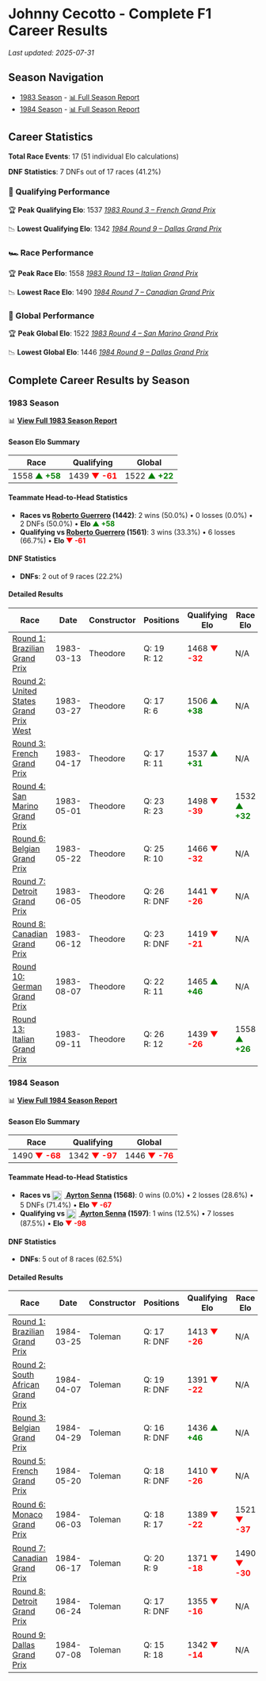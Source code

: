 # Johnny Cecotto - Complete F1 Career Results

*Last updated: 2025-07-31*

## Season Navigation

- [1983 Season](#1983-season) - [📊 Full Season Report](../seasons/1983-season-report)
- [1984 Season](#1984-season) - [📊 Full Season Report](../seasons/1984-season-report)

## Career Statistics

**Total Race Events**: 17 (51 individual Elo calculations)

**DNF Statistics**: 7 DNFs out of 17 races (41.2%)

### 🏁 Qualifying Performance

🏆 **Peak Qualifying Elo**: 1537
   *[1983 Round 3 – French Grand Prix](../seasons/1983-season-report#round-3-french-grand-prix)*

📉 **Lowest Qualifying Elo**: 1342
   *[1984 Round 9 – Dallas Grand Prix](../seasons/1984-season-report#round-9-dallas-grand-prix)*

### 🏎️ Race Performance

🏆 **Peak Race Elo**: 1558
   *[1983 Round 13 – Italian Grand Prix](../seasons/1983-season-report#round-13-italian-grand-prix)*

📉 **Lowest Race Elo**: 1490
   *[1984 Round 7 – Canadian Grand Prix](../seasons/1984-season-report#round-7-canadian-grand-prix)*

### 🌟 Global Performance

🏆 **Peak Global Elo**: 1522
   *[1983 Round 4 – San Marino Grand Prix](../seasons/1983-season-report#round-4-san-marino-grand-prix)*

📉 **Lowest Global Elo**: 1446
   *[1984 Round 9 – Dallas Grand Prix](../seasons/1984-season-report#round-9-dallas-grand-prix)*


## Complete Career Results by Season

### 1983 Season

📊 **[View Full 1983 Season Report](../seasons/1983-season-report)**

#### Season Elo Summary

| Race | Qualifying | Global |
|------|------------|--------|
| 1558 **<span style="color: green;">▲ +58</span>** | 1439 **<span style="color: red;">▼ -61</span>** | 1522 **<span style="color: green;">▲ +22</span>** |

#### Teammate Head-to-Head Statistics

- **Races vs [Roberto Guerrero](roberto-guerrero) (1442)**: 2 wins (50.0%) • 0 losses (0.0%) • 2 DNFs (50.0%) • **Elo **<span style="color: green;">▲ +58</span>****
- **Qualifying vs [Roberto Guerrero](roberto-guerrero) (1561)**: 3 wins (33.3%) • 6 losses (66.7%) • **Elo **<span style="color: red;">▼ -61</span>****


#### DNF Statistics

- **DNFs**: 2 out of 9 races (22.2%)

#### Detailed Results

| Race | Date | Constructor | Positions | Qualifying Elo | Race Elo | Global Elo | Teammate |
|------|------|-------------|-----------|----------------|----------|------------|----------|
| [Round 1: Brazilian Grand Prix](../seasons/1983-season-report#round-1-brazilian-grand-prix) | 1983-03-13 | Theodore | Q: 19<br/>R: 12 | 1468 **<span style="color: red;">▼ -32</span>** | N/A | 1490 **<span style="color: red;">▼ -10</span>** | [Roberto Guerrero](roberto-guerrero)<br/>Q: 14<br/>R: DNF |
| [Round 2: United States Grand Prix West](../seasons/1983-season-report#round-2-united-states-grand-prix-west) | 1983-03-27 | Theodore | Q: 17<br/>R: 6 | 1506 **<span style="color: green;">▲ +38</span>** | N/A | 1502 **<span style="color: green;">▲ +11</span>** | [Roberto Guerrero](roberto-guerrero)<br/>Q: 18<br/>R: DNF |
| [Round 3: French Grand Prix](../seasons/1983-season-report#round-3-french-grand-prix) | 1983-04-17 | Theodore | Q: 17<br/>R: 11 | 1537 **<span style="color: green;">▲ +31</span>** | N/A | 1511 **<span style="color: green;">▲ +9</span>** | [Roberto Guerrero](roberto-guerrero)<br/>Q: 22<br/>R: DNF |
| [Round 4: San Marino Grand Prix](../seasons/1983-season-report#round-4-san-marino-grand-prix) | 1983-05-01 | Theodore | Q: 23<br/>R: 23 | 1498 **<span style="color: red;">▼ -39</span>** | 1532 **<span style="color: green;">▲ +32</span>** | 1522 **<span style="color: green;">▲ +11</span>** | [Roberto Guerrero](roberto-guerrero)<br/>Q: 21<br/>R: 25 |
| [Round 6: Belgian Grand Prix](../seasons/1983-season-report#round-6-belgian-grand-prix) | 1983-05-22 | Theodore | Q: 25<br/>R: 10 | 1466 **<span style="color: red;">▼ -32</span>** | N/A | 1512 **<span style="color: red;">▼ -10</span>** | [Roberto Guerrero](roberto-guerrero)<br/>Q: 14<br/>R: DNF |
| [Round 7: Detroit Grand Prix](../seasons/1983-season-report#round-7-detroit-grand-prix) | 1983-06-05 | Theodore | Q: 26<br/>R: DNF | 1441 **<span style="color: red;">▼ -26</span>** | N/A | 1504 **<span style="color: red;">▼ -8</span>** | [Roberto Guerrero](roberto-guerrero)<br/>Q: 11<br/>R: DNF |
| [Round 8: Canadian Grand Prix](../seasons/1983-season-report#round-8-canadian-grand-prix) | 1983-06-12 | Theodore | Q: 23<br/>R: DNF | 1419 **<span style="color: red;">▼ -21</span>** | N/A | 1498 **<span style="color: red;">▼ -6</span>** | [Roberto Guerrero](roberto-guerrero)<br/>Q: 21<br/>R: DNF |
| [Round 10: German Grand Prix](../seasons/1983-season-report#round-10-german-grand-prix) | 1983-08-07 | Theodore | Q: 22<br/>R: 11 | 1465 **<span style="color: green;">▲ +46</span>** | N/A | 1512 **<span style="color: green;">▲ +14</span>** | [Roberto Guerrero](roberto-guerrero)<br/>Q: 24<br/>R: DNF |
| [Round 13: Italian Grand Prix](../seasons/1983-season-report#round-13-italian-grand-prix) | 1983-09-11 | Theodore | Q: 26<br/>R: 12 | 1439 **<span style="color: red;">▼ -26</span>** | 1558 **<span style="color: green;">▲ +26</span>** | 1522 **<span style="color: green;">▲ +10</span>** | [Roberto Guerrero](roberto-guerrero)<br/>Q: 21<br/>R: 13 |

### 1984 Season

📊 **[View Full 1984 Season Report](../seasons/1984-season-report)**

#### Season Elo Summary

| Race | Qualifying | Global |
|------|------------|--------|
| 1490 **<span style="color: red;">▼ -68</span>** | 1342 **<span style="color: red;">▼ -97</span>** | 1446 **<span style="color: red;">▼ -76</span>** |

#### Teammate Head-to-Head Statistics

- **Races vs [<img src="https://upload.wikimedia.org/wikipedia/commons/0/05/Flag_of_Brazil.svg" alt="Brazil" width="20" height="auto" style="vertical-align: middle; margin-right: 5px;" onerror="this.outerHTML='🇧🇷'; this.style.marginRight='5px';"/> Ayrton Senna](ayrton-senna) (1568)**: 0 wins (0.0%) • 2 losses (28.6%) • 5 DNFs (71.4%) • **Elo **<span style="color: red;">▼ -67</span>****
- **Qualifying vs [<img src="https://upload.wikimedia.org/wikipedia/commons/0/05/Flag_of_Brazil.svg" alt="Brazil" width="20" height="auto" style="vertical-align: middle; margin-right: 5px;" onerror="this.outerHTML='🇧🇷'; this.style.marginRight='5px';"/> Ayrton Senna](ayrton-senna) (1597)**: 1 wins (12.5%) • 7 losses (87.5%) • **Elo **<span style="color: red;">▼ -98</span>****


#### DNF Statistics

- **DNFs**: 5 out of 8 races (62.5%)

#### Detailed Results

| Race | Date | Constructor | Positions | Qualifying Elo | Race Elo | Global Elo | Teammate |
|------|------|-------------|-----------|----------------|----------|------------|----------|
| [Round 1: Brazilian Grand Prix](../seasons/1984-season-report#round-1-brazilian-grand-prix) | 1984-03-25 | Toleman | Q: 17<br/>R: DNF | 1413 **<span style="color: red;">▼ -26</span>** | N/A | 1514 **<span style="color: red;">▼ -8</span>** | [<img src="https://upload.wikimedia.org/wikipedia/commons/0/05/Flag_of_Brazil.svg" alt="Brazil" width="20" height="auto" style="vertical-align: middle; margin-right: 5px;" onerror="this.outerHTML='🇧🇷'; this.style.marginRight='5px';"/> Ayrton Senna](ayrton-senna)<br/>Q: 16<br/>R: DNF |
| [Round 2: South African Grand Prix](../seasons/1984-season-report#round-2-south-african-grand-prix) | 1984-04-07 | Toleman | Q: 19<br/>R: DNF | 1391 **<span style="color: red;">▼ -22</span>** | N/A | 1508 **<span style="color: red;">▼ -7</span>** | [<img src="https://upload.wikimedia.org/wikipedia/commons/0/05/Flag_of_Brazil.svg" alt="Brazil" width="20" height="auto" style="vertical-align: middle; margin-right: 5px;" onerror="this.outerHTML='🇧🇷'; this.style.marginRight='5px';"/> Ayrton Senna](ayrton-senna)<br/>Q: 13<br/>R: 6 |
| [Round 3: Belgian Grand Prix](../seasons/1984-season-report#round-3-belgian-grand-prix) | 1984-04-29 | Toleman | Q: 16<br/>R: DNF | 1436 **<span style="color: green;">▲ +46</span>** | N/A | 1521 **<span style="color: green;">▲ +14</span>** | [<img src="https://upload.wikimedia.org/wikipedia/commons/0/05/Flag_of_Brazil.svg" alt="Brazil" width="20" height="auto" style="vertical-align: middle; margin-right: 5px;" onerror="this.outerHTML='🇧🇷'; this.style.marginRight='5px';"/> Ayrton Senna](ayrton-senna)<br/>Q: 19<br/>R: 6 |
| [Round 5: French Grand Prix](../seasons/1984-season-report#round-5-french-grand-prix) | 1984-05-20 | Toleman | Q: 18<br/>R: DNF | 1410 **<span style="color: red;">▼ -26</span>** | N/A | 1514 **<span style="color: red;">▼ -8</span>** | [<img src="https://upload.wikimedia.org/wikipedia/commons/0/05/Flag_of_Brazil.svg" alt="Brazil" width="20" height="auto" style="vertical-align: middle; margin-right: 5px;" onerror="this.outerHTML='🇧🇷'; this.style.marginRight='5px';"/> Ayrton Senna](ayrton-senna)<br/>Q: 13<br/>R: DNF |
| [Round 6: Monaco Grand Prix](../seasons/1984-season-report#round-6-monaco-grand-prix) | 1984-06-03 | Toleman | Q: 18<br/>R: 17 | 1389 **<span style="color: red;">▼ -22</span>** | 1521 **<span style="color: red;">▼ -37</span>** | 1481 **<span style="color: red;">▼ -32</span>** | [<img src="https://upload.wikimedia.org/wikipedia/commons/0/05/Flag_of_Brazil.svg" alt="Brazil" width="20" height="auto" style="vertical-align: middle; margin-right: 5px;" onerror="this.outerHTML='🇧🇷'; this.style.marginRight='5px';"/> Ayrton Senna](ayrton-senna)<br/>Q: 13<br/>R: 2 |
| [Round 7: Canadian Grand Prix](../seasons/1984-season-report#round-7-canadian-grand-prix) | 1984-06-17 | Toleman | Q: 20<br/>R: 9 | 1371 **<span style="color: red;">▼ -18</span>** | 1490 **<span style="color: red;">▼ -30</span>** | 1455 **<span style="color: red;">▼ -26</span>** | [<img src="https://upload.wikimedia.org/wikipedia/commons/0/05/Flag_of_Brazil.svg" alt="Brazil" width="20" height="auto" style="vertical-align: middle; margin-right: 5px;" onerror="this.outerHTML='🇧🇷'; this.style.marginRight='5px';"/> Ayrton Senna](ayrton-senna)<br/>Q: 9<br/>R: 7 |
| [Round 8: Detroit Grand Prix](../seasons/1984-season-report#round-8-detroit-grand-prix) | 1984-06-24 | Toleman | Q: 17<br/>R: DNF | 1355 **<span style="color: red;">▼ -16</span>** | N/A | 1450 **<span style="color: red;">▼ -5</span>** | [<img src="https://upload.wikimedia.org/wikipedia/commons/0/05/Flag_of_Brazil.svg" alt="Brazil" width="20" height="auto" style="vertical-align: middle; margin-right: 5px;" onerror="this.outerHTML='🇧🇷'; this.style.marginRight='5px';"/> Ayrton Senna](ayrton-senna)<br/>Q: 7<br/>R: 19 |
| [Round 9: Dallas Grand Prix](../seasons/1984-season-report#round-9-dallas-grand-prix) | 1984-07-08 | Toleman | Q: 15<br/>R: 18 | 1342 **<span style="color: red;">▼ -14</span>** | N/A | 1446 **<span style="color: red;">▼ -4</span>** | [<img src="https://upload.wikimedia.org/wikipedia/commons/0/05/Flag_of_Brazil.svg" alt="Brazil" width="20" height="auto" style="vertical-align: middle; margin-right: 5px;" onerror="this.outerHTML='🇧🇷'; this.style.marginRight='5px';"/> Ayrton Senna](ayrton-senna)<br/>Q: 6<br/>R: DNF |

